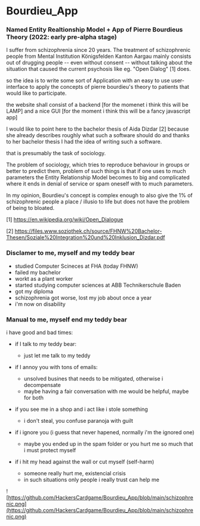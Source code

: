 # Bourdieu_App
### Named Entity Realtionship Model + App of Pierre Bourdieus Theory (2022: early pre-alpha stage)


I suffer from schizophrenia since 20 years. The treatment of schizophrenic people from Mental Institution Königsfelden Kanton Aargau mainly consists out of drugging people -- even without consent -- without talking about the situation that caused the current psychosis like eg. "Open Dialog" [1] does.


so the idea is to write some sort of Application with an easy to use user-interface to apply the concepts of pierre bourdieu's theory to patients that would like to participate.


the website shall consist of a backend [for the momenet i think this will be LAMP] and a nice GUI [for the moment i think this will be a fancy javascript app]


I would like to point here to the bachelor thesis of Aida Dizdar [2] because she already describes roughly what such a software should do and thanks to her bachelor thesis I had the idea of writing such a software.


that is presumably the task of sociology.

The problem of sociology, which tries to reproduce behaviour in groups or better to predict them, problem of such things is that if one uses to much parameters the Entity Relationship Model becomes to big and complicated where it ends in denial of service or spam oneself with to much parameters.


In my opinion, Bourdieu's concept is complex enough to also give the 1% of schizophrenic people a place / illusio to life but does not have the problem of being to bloated.



[1] https://en.wikipedia.org/wiki/Open_Dialogue

[2] https://files.www.soziothek.ch/source/FHNW%20Bachelor-Thesen/Soziale%20Integration%20und%20Inklusion_Dizdar.pdf



### Disclamer to me, myself and my teddy bear

- studied Computer Scineces at FHA (today FHNW)
- failed my bachelor
- workt as a plant worker
- started studying computer sciences at ABB Technikerschule Baden
- got my diploma
- schizophrenia got worse, lost my job about once a year
- i'm now on disability


### Manual to me, myself end my teddy bear

i have good and bad times:
* if I talk to my teddy bear:
    * just let me talk to my teddy

* if I annoy you with tons of emails:
    * unsolved busines that needs to be mitigated, otherwise i decompensate
    * maybe having a fair conversation with me would be helpful, maybe for both

* if you see me in a shop and i act like i stole something
    * i don't steal, you confuse paranoja with guilt

* if i ignore you (i guess that never hapened, normally i'm the ignored one)
    * maybe you ended up in the spam folder or you hurt me so much that i must protect myself

* if i hit my head against the wall or cut myself (self-harm) 
    * someone really hurt me, existencial crisis
    * in such situations only people i really trust can help me




![https://github.com/HackersCardgame/Bourdieu_App/blob/main/schizophrenic.png](https://github.com/HackersCardgame/Bourdieu_App/blob/main/schizophrenic.png)


